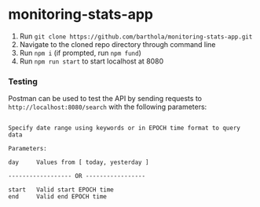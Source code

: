# monitoring-stats-app

1. Run `git clone https://github.com/barthola/monitoring-stats-app.git`
2. Navigate to the cloned repo directory through command line
3. Run `npm i` (if prompted, run `npm fund`)
4. Run `npm run start` to start localhost at 8080

### Testing

Postman can be used to test the API by sending requests to `http://localhost:8080/search` with the following parameters:

``` text

Specify date range using keywords or in EPOCH time format to query data

Parameters:

day     Values from [ today, yesterday ]

------------------ OR -----------------

start   Valid start EPOCH time
end     Valid end EPOCH time

```
